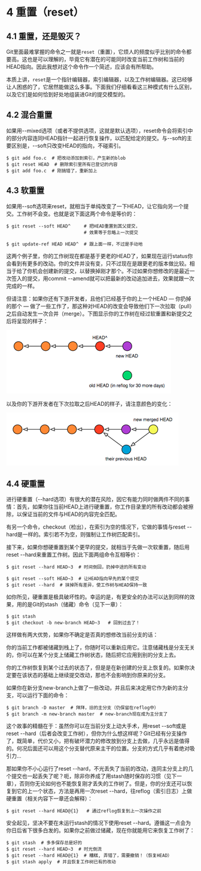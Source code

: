 # 4 重置（reset）

## <a name="4-1-to-reset-or-not-to-reset"></a> 4.1 重置，还是毁灭？

Git里面最难掌握的命令之一就是`reset`（重置），它烦人的频度似乎比别的命令都要高。这也是可以理解的，毕竟它有潜在的可能同时改变当前工作树和当前的HEAD指向。因此我想对这个命令作一个简述，应该会有所帮助。

本质上讲，`reset`是一个指针编辑器，索引编辑器，以及工作树编辑器。这已经够让人困惑的了，它居然能做这么多事。下面我们仔细看看这三种模式有什么区别，以及它们是如何恰到好处地组装进Git的提交模型的。

## <a name="4-2-doing-a-mixed-reset"></a> 4.2 混合重置

如果用--mixed选项（或者不提供选项，这就是默认选项），reset命令会将索引中的部分内容连同HEAD指针一起进行恢复操作，以匹配给定的提交。与--soft的主要区别是，--soft只改变HEAD的指向，不碰索引。

```
$ git add foo.c  # 把改动添加到索引，产生新的blob
$ git reset HEAD  # 删除索引里所有已登记的内容
$ git add foo.c  # 刚搞错了，重新加上
```

## <a name="4-3-doing-a-soft-reset"></a> 4.3 软重置

如果用--soft选项来reset，就相当于单纯改变了一下HEAD，让它指向另一个提交。工作树不会变。也就是说下面这两个命令是等价的：

```
$ git reset --soft HEAD^     # 把HEAD重置到其父提交，
                             # 效果等于忽略上一次提交
```

```
$ git update-ref HEAD HEAD^  # 跟上面一样，不过是手动地
```
这两个例子里，你的工作树现在都是基于更老的HEAD了，如果现在运行status你会看到有更多的改动。你的文件并没有变，只不过现在是跟更老的版本做比较。相当于给了你机会创建新的提交，以替换掉刚才那个。不过如果你想修改的是最近一次签入的提交，用commit --amend就可以把最新的改动追加进去，效果就跟一次完成的一样。

但请注意：如果你还有下游开发者，且他们已经基于你的上一个HEAD — 你扔掉的那个 — 做了一些工作了，那这种对HEAD的改变会导致他们下一次拉取（pull）之后自动发生一次合并（merge）。下图显示你的工作树在经过软重置和新提交之后将呈现的样子：

![软重置commit](images/soft-reset-commit.png)

以及你的下游开发者在下次拉取之后HEAD的样子，请注意颜色的变化：

![软重置pull](images/soft-reset-pull.png)

## <a name="4-4-doing-a-hard-reset"></a> 4.4 硬重置

进行硬重置（--hard选项）有很大的潜在风险，因它有能力同时做两件不同的事情：首先，如果你往当前HEAD上进行硬重置，你工作目录里的所有改动都会被擦除，以保证当前的文件与HEAD的内容完全匹配。

有另一个命令，checkout（检出），在索引为空的情况下，它做的事情与reset --hard是一样的。索引若不为空，则强制让工作树匹配索引。

接下来，如果你想硬重置到某个更早的提交，就相当于先做一次软重置，随后用reset --hard来重置工作树。因此下面两组命令互相等价：

```
$ git reset --hard HEAD~3  # 时间倒回，扔掉中途的所有变动
```

```
$ git reset --soft HEAD~3  # 让HEAD指向早先的某个提交
$ git reset --hard  # 抹掉所有差异，使工作树与HEAD保持一致
```

如你所见，硬重置是极具破坏性的。幸运的是，有更安全的办法可以达到同样的效果，用的是Git的stash（储藏）命令（见下一章）：

```
$ git stash
$ git checkout -b new-branch HEAD~3   # 回到过去了！
```

这样做有两大优势，如果你不确定是否真的想修改当前分支的话：

你的当前工作都被储藏到栈上了，你随时可以重新应用它。注意储藏栈是分支无关的，你可以在某个分支上储藏工作树状态，随后把它应用到别的分支上去。

你的工作树恢复到某个过去的状态了，但是是在新创建的分支上恢复的。如果你决定要在该状态的基础上继续提交改动，那也不会影响到你原来的分支。

如果你在新分支new-branch上做了一些改动，并且后来决定用它作为新的主分支，可以运行下面的命令：

```
$ git branch -D master  # 拜拜，旧的主分支（仍保留在reflog中）
$ git branch -m new-branch master  # new-branch现在成为主分支了
```

这个故事的精髓在于：虽然你可以在当前分支上动大手术，用reset --soft或是reset --hard（后者会改变工作树），但你为什么想这样呢？Git已经有分支操作了，既简单，代价又小，把有破坏潜力的修改放到分支上去做，几乎永远是值得的。何况后面还可以用这个分支替代原来主干的位置。分支的方式几乎有着绝对吸引力...

那如果你不小心运行了reset --hard，不光丢失了当前的改动，连同主分支上的几个提交也一起丢失了呢？呃，除非你养成了用stash随时保存的习惯（见下一章），否则你无论如何也不能恢复刚才丢失的工作树了。但是，你的分支还可以恢复到它的上一个状态，方法是再用一次reset --hard，往reflog（索引日志）上做硬重置（相关内容下一章还会解释）：

```
$ git reset --hard HEAD@{1}   # 通过reflog恢复到上一次操作之前
```

安全起见，坚决不要在未运行stash的情况下使用reset --hard。遵循这一点会为你日后省下很多白发的。如果你之前做过储藏，现在你就能用它来恢复工作树了：

```
$ git stash  # 多多保存总是好的
$ git reset --hard HEAD~3  # 时光倒流
$ git reset --hard HEAD@{1}  # 糟糕, 弄错了，需要撤销！（恢复HEAD）
$ git stash apply  # 并且恢复工作树已有的改动
```
